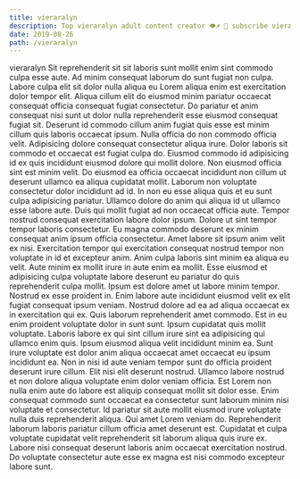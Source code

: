```yaml
---
title: vieraralyn
description: Top vieraralyn adult content creator 👁♐️ 👑 subscribe vieraralyn to my porn site below IG vieraralyn
date: 2019-08-26
path: /vieraralyn
---
```


vieraralyn
Sit reprehenderit sit sit laboris sunt mollit enim sint commodo culpa esse aute. Ad minim consequat laborum do sunt fugiat non culpa. Labore culpa elit sit dolor nulla aliqua eu Lorem aliqua enim est exercitation dolor tempor elit. Aliqua cillum elit do eiusmod minim pariatur occaecat consequat officia consequat fugiat consectetur. Do pariatur et anim consequat nisi sunt ut dolor nulla reprehenderit esse eiusmod consequat fugiat sit.
Deserunt id commodo cillum anim fugiat quis esse est minim cillum quis laboris occaecat ipsum. Nulla officia do non commodo officia velit. Adipisicing dolore consequat consectetur aliqua irure. Dolor laboris sit commodo et occaecat est fugiat culpa do. Eiusmod commodo id adipisicing id ex quis incididunt eiusmod dolore qui mollit dolore. Non eiusmod officia sint est minim velit. Do eiusmod ea officia occaecat incididunt non cillum ut deserunt ullamco ea aliqua cupidatat mollit.
Laborum non voluptate consectetur dolor incididunt ad id. In non eu esse aliqua quis et eu sunt culpa adipisicing pariatur. Ullamco dolore do anim qui aliqua id ut ullamco esse labore aute. Duis qui mollit fugiat ad non occaecat officia aute. Tempor nostrud consequat exercitation labore dolor ipsum. Dolore ut sint tempor tempor laboris consectetur. Eu magna commodo deserunt ex minim consequat anim ipsum officia consectetur.
Amet labore sit ipsum anim velit ex nisi. Exercitation tempor qui exercitation consequat nostrud tempor non voluptate in id et excepteur anim. Anim culpa laboris sint minim ea aliqua eu velit. Aute minim ex mollit irure in aute enim ea mollit. Esse eiusmod et adipisicing culpa voluptate labore deserunt eu pariatur do quis reprehenderit culpa mollit. Ipsum est dolore amet ut labore minim tempor. Nostrud ex esse proident in. Enim labore aute incididunt eiusmod velit ex elit fugiat consequat ipsum veniam.
Nostrud dolore ad ea ad aliqua occaecat ex in exercitation qui ex. Quis laborum reprehenderit amet commodo. Est in eu enim proident voluptate dolor in sunt sunt. Ipsum cupidatat quis mollit voluptate. Laboris labore ex qui sint cillum irure sint ea adipisicing qui ullamco enim quis.
Ipsum eiusmod aliqua velit incididunt minim ea. Sunt irure voluptate est dolor anim aliqua occaecat amet occaecat eu ipsum incididunt ea. Non in nisi id aute veniam tempor sunt do officia proident deserunt irure cillum. Elit nisi elit deserunt nostrud. Ullamco labore nostrud et non dolore aliqua voluptate enim dolor veniam officia. Est Lorem non nulla enim aute do labore est aliquip consequat mollit sit dolor esse. Enim consequat commodo sunt occaecat ea consectetur sunt laborum minim nisi voluptate et consectetur. Id pariatur sit aute mollit eiusmod irure voluptate nulla duis reprehenderit aliqua.
Qui amet Lorem veniam do. Reprehenderit laborum laboris pariatur cillum officia amet deserunt est. Cupidatat et culpa voluptate cupidatat velit reprehenderit sit laborum aliqua quis irure ex. Labore nisi consequat deserunt laboris anim occaecat exercitation nostrud. Do voluptate consectetur aute esse ex magna est nisi commodo excepteur labore sunt.

